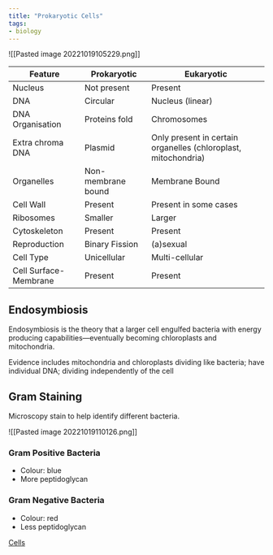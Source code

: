 ```yaml
---
title: "Prokaryotic Cells"
tags:
- biology
---
```

![[Pasted image 20221019105229.png]]


| **Feature**               | **Prokaryotic**        | **Eukaryotic**                                                     |
|-----------------------|--------------------|----------------------------------------------------------------|
| Nucleus               | Not present        | Present                                                        |
| DNA                   | Circular           | Nucleus (linear)                                               |
| DNA Organisation      | Proteins fold      | Chromosomes                                                    |
| Extra chroma DNA      | Plasmid            | Only present in certain organelles (chloroplast, mitochondria) |
| Organelles            | Non-membrane bound | Membrane Bound                                                 |
| Cell Wall             | Present            | Present in some cases                                          |
| Ribosomes             | Smaller            | Larger                                                         |
| Cytoskeleton          | Present            | Present                                                        |
| Reproduction          | Binary Fission     | (a)sexual                                                      |
| Cell Type             | Unicellular        | Multi-cellular                                                 |
| Cell Surface-Membrane | Present            | Present                                                        |


## Endosymbiosis

Endosymbiosis is the theory that a larger cell engulfed bacteria with energy producing capabilities—eventually becoming chloroplasts and mitochondria.

Evidence includes mitochondria and chloroplasts dividing like bacteria; have individual DNA; dividing independently of the cell

## Gram Staining
Microscopy stain to help identify different bacteria.

![[Pasted image 20221019110126.png]]

### Gram Positive Bacteria
- Colour: blue
- More peptidoglycan

### Gram Negative Bacteria
- Colour: red
- Less peptidoglycan



[Cells](sixth/Biology/Cells/Cells)
